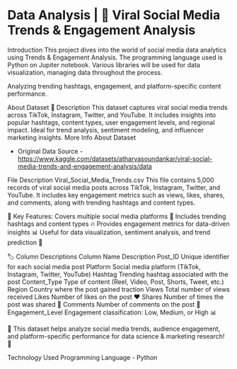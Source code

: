 # Data Analysis | 🚀 Viral Social Media Trends & Engagement Analysis
Introduction
This project dives into the world of social media data analytics using  Trends & Engagement Analysis. The programming language used is Python on Jupiter notebook. Various libraries will be used for data visualization, managing data throughout the process.

Analyzing trending hashtags, engagement, and platform-specific content performance.

About Dataset
📌 Description
This dataset captures viral social media trends across TikTok, Instagram, Twitter, and YouTube. It includes insights into popular hashtags, content types, user engagement levels, and regional impact. Ideal for trend analysis, sentiment modeling, and influencer marketing insights.
More Info About Dataset
-	Original Data Source - https://www.kaggle.com/datasets/atharvasoundankar/viral-social-media-trends-and-engagement-analysis/data

File Description
Viral_Social_Media_Trends.csv
This file contains 5,000 records of viral social media posts across TikTok, Instagram, Twitter, and YouTube. It includes key engagement metrics such as views, likes, shares, and comments, along with trending hashtags and content types.

🔹 Key Features:
   Covers multiple social media platforms 📱
   Includes trending hashtags and content types 🔥
   Provides engagement metrics for data-driven insights 📊
   Useful for data visualization, sentiment analysis, and trend prediction 🚀

🏷️ Column Descriptions
Column Name	       	Description
Post_ID	            Unique identifier for each social media post
Platform	        	Social media platform (TikTok, Instagram, Twitter, YouTube)
Hashtag	           	Trending hashtag associated with the post
Content_Type	    	Type of content (Reel, Video, Post, Shorts, Tweet, etc.)
Region	            Country where the post gained traction
Views	            	Total number of views received
Likes	           		Number of likes on the post ❤️
Shares	            Number of times the post was shared 🔄
Comments	         	Number of comments on the post 💬
Engagement_Level	  Engagement classification: Low, Medium, or High 📊

🔹 This dataset helps analyze social media trends, audience engagement, and platform-specific performance for data science & marketing research! 🚀

Technology Used
Programming Language - Python



